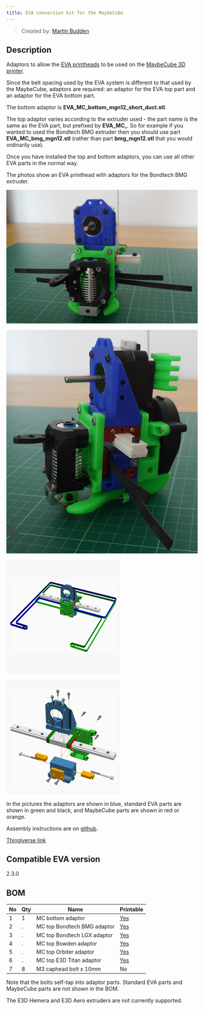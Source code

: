 ```yaml
---
title: EVA conversion kit for the MaybeCube
---
```


> Created by: [Martin Budden](https://github.com/martinbudden)

## Description

Adaptors to allow the  [EVA printheads](https://main.eva-3d.page/) to be used on the [MaybeCube 3D printer](https://github.com/martinbudden/MaybeCube).

Since the belt spacing used by the EVA system is different to that used by the MaybeCube, adaptors are required: an adaptor for the EVA top part and an adaptor for the EVA bottom part.

The bottom adaptor is **EVA\_MC\_bottom\_mgn12\_short\_duct.stl**.

The top adaptor varies according to the extruder used - the part name is the same as the EVA part, but prefixed by **EVA\_MC\_**. So for example if you wanted to used the Bondtech BMG extruder then you should use part **EVA\_MC\_bmg\_mgn12.stl** (rather than part **bmg\_mgn12.stl** that you would ordinarily use).

Once you have installed the top and bottom adaptors, you can use all other EVA parts in the normal way.

The photos show an EVA printhead with adaptors for the Bondtech BMG extruder.

![MC EVA BMG 1](assets/mc-eva-bmg-1x.jpg)

![MC EVA BMG 2](assets/mc-eva-bmg-2x.jpg)

![MC EVA BMG assembled](assets/mc-eva-assembled-tn.png)

![MC EVA BMG assembly](assets/mc-eva-assembly-tn.png)

In the pictures the adaptors are shown in blue, standard  EVA parts are shown in green and black, and MaybeCube parts are shown in red or orange.

Assembly instructions are on [github](https://github.com/martinbudden/MaybeCube/tree/main/EVA).

[Thingiverse link](https://www.thingiverse.com/thing:4912099)

## Compatible EVA version

2.3.0

## BOM

| No | Qty | Name                                           | Printable |
| -- | --- | ---------------------------------------------- | --------- |
| 1  | 1   | MC bottom adaptor                              | [Yes](EVA_MC_bottom_mgn12_short_duct.stl) |
| 2  | .   | MC top Bondtech BMG adaptor                    | [Yes](EVA_MC_top_bmg_mgn12.stl) |
| 3  | .   | MC top Bondtech LGX adaptor                    | [Yes](EVA_MC_top_lgx_mgn12_a.stl) |
| 4  | .   | MC top Bowden adaptor                          | [Yes](EVA_MC_top_mgn12.stl) |
| 5  | .   | MC top Orbiter adaptor                         | [Yes](EVA_MC_top_orbiter_mgn12.stl) |
| 6  | .   | MC top E3D Titan adaptor                       | [Yes](EVA_MC_top_titan_mgn12.stl) |
| 7  | 8   | M3 caphead bolt x 10mm                         | No        |

Note that the bolts self-tap into adaptor parts.
Standard EVA parts and MaybeCube parts are not shown in the BOM.

The E3D Hemera and E3D Aero extruders are not currently supported.
